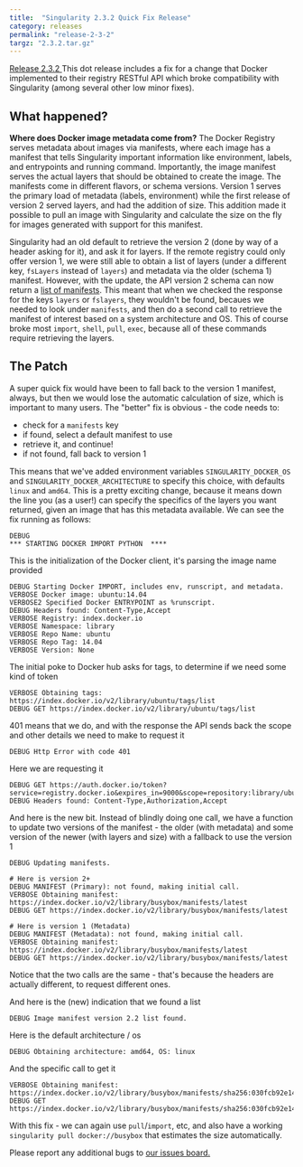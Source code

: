 ```yaml
---
title:  "Singularity 2.3.2 Quick Fix Release"
category: releases
permalink: "release-2-3-2"
targz: "2.3.2.tar.gz"
---
```


<a target="_blank" href="https://github.com/singularityware/singularity/releases/tag/2.3.2">Release 2.3.2 </a> This dot release includes a fix for a change that Docker implemented to their registry RESTful API which broke compatibility with Singularity (among several other low minor fixes).


## What happened?


**Where does Docker image metadata come from?**
The Docker Registry serves metadata about images via manifests, where each image has a manifest that tells Singularity important information like environment, labels, and entrypoints and running command. Importantly, the image manifest serves the actual layers that should be obtained to create the image. The manifests come in different flavors, or schema versions. Version 1 serves the primary load of metadata (labels, environment) while the first release of version 2 served layers, and had the addition of size. This addition made it possible to pull an image with Singularity and calculate the size on the fly for images generated with support for this manifest.

Singularity had an old default to retrieve the version 2 (done by way of a header asking for it), and ask it for layers. If the remote registry could only offer version 1, we were still able to obtain a list of layers (under a different key, `fsLayers` instead of `layers`) and metadata via the older (schema 1) manifest. However, with the update, the API version 2 schema can now return a <a href="https://docs.docker.com/registry/spec/manifest-v2-2/#manifest-list"> list of manifests</a>. This meant that when we checked the response for the keys `layers` or `fslayers`, they wouldn't be found, becaues we needed to look under `manifests`, and then do a second call to retrieve the manifest of interest based on a system architecture and OS. This of course broke most `import`, `shell`, `pull`, `exec`, because all of these commands require retrieving the layers.

## The Patch
A super quick fix would have been to fall back to the version 1 manifest, always, but then we would lose the automatic calculation of size, which is important to many users. The "better" fix is obvious - the code needs to:

 - check for a `manifests` key
 - if found, select a default manifest to use
 - retrieve it, and continue!
 - if not found, fall back to version 1

This means that we've added environment variables `SINGULARITY_DOCKER_OS` and `SINGULARITY_DOCKER_ARCHITECTURE` to specify this choice, with defaults `linux` and `amd64`. This is a pretty exciting change, because it means down the line you (as a user!) can specify the specifics of the layers you want returned, given an image that has this metadata available. We can see the fix running as follows:


```
DEBUG 
*** STARTING DOCKER IMPORT PYTHON  ****
```
This is the initialization of the Docker client, it's parsing the image name provided
```
DEBUG Starting Docker IMPORT, includes env, runscript, and metadata.
VERBOSE Docker image: ubuntu:14.04
VERBOSE2 Specified Docker ENTRYPOINT as %runscript.
DEBUG Headers found: Content-Type,Accept
VERBOSE Registry: index.docker.io
VERBOSE Namespace: library
VERBOSE Repo Name: ubuntu
VERBOSE Repo Tag: 14.04
VERBOSE Version: None
```
The initial poke to Docker hub asks for tags, to determine if we need some kind of token
```
VERBOSE Obtaining tags: https://index.docker.io/v2/library/ubuntu/tags/list
DEBUG GET https://index.docker.io/v2/library/ubuntu/tags/list
```

401 means that we do, and with the response the API sends back the scope and other details we need to make to request it

```
DEBUG Http Error with code 401
```

Here we are requesting it
```
DEBUG GET https://auth.docker.io/token?service=registry.docker.io&expires_in=9000&scope=repository:library/ubuntu:pull
DEBUG Headers found: Content-Type,Authorization,Accept
```

And here is the new bit. Instead of blindly doing one call, we have a function to update two versions of the manifest - the older (with metadata) and some version of the newer (with layers and size) with a fallback to use the version 1
```
DEBUG Updating manifests.

# Here is version 2+
DEBUG MANIFEST (Primary): not found, making initial call.
VERBOSE Obtaining manifest: https://index.docker.io/v2/library/busybox/manifests/latest
DEBUG GET https://index.docker.io/v2/library/busybox/manifests/latest

# Here is version 1 (Metadata)
DEBUG MANIFEST (Metadata): not found, making initial call.
VERBOSE Obtaining manifest: https://index.docker.io/v2/library/busybox/manifests/latest
DEBUG GET https://index.docker.io/v2/library/busybox/manifests/latest
```
Notice that the two calls are the same - that's because the headers are actually different, to request different ones.

And here is the (new) indication that we found a list
```
DEBUG Image manifest version 2.2 list found.
```
Here is the default architecture / os
```
DEBUG Obtaining architecture: amd64, OS: linux
```
And the specific call to get it
```
VERBOSE Obtaining manifest: https://index.docker.io/v2/library/busybox/manifests/sha256:030fcb92e1487b18c974784dcc110a93147c9fc402188370fbfd17efabffc6af
DEBUG GET https://index.docker.io/v2/library/busybox/manifests/sha256:030fcb92e1487b18c974784dcc110a93147c9fc402188370fbfd17efabffc6af
```

With this fix - we can again use `pull`/`import`, etc, and also have a working `singularity pull docker://busybox` that estimates the size automatically.

Please report any additional bugs to <a target="_blank" href="https://github.com/singularityware/singularity/issues/new">our issues board.</a>
